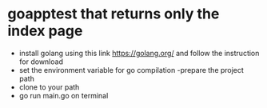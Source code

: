# goapptest that returns only the index page

- install golang using this link https://golang.org/ and follow the instruction for download
- set the environment variable for go compilation
-prepare the project path
- clone to your path
- go run main.go on terminal
